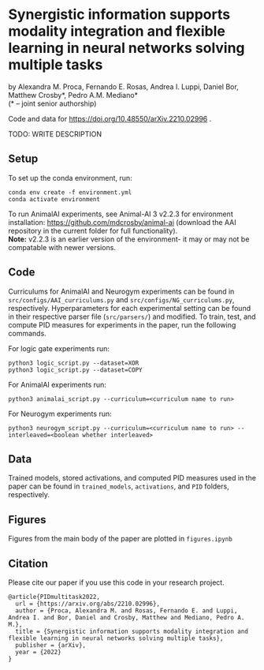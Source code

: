 # Synergistic information supports modality integration and flexible learning in neural networks solving multiple tasks 

by Alexandra M. Proca, Fernando E. Rosas, Andrea I. Luppi, Daniel Bor, Matthew Crosby*, Pedro A.M. Mediano*<br/>
(* – joint senior authorship)

Code and data for https://doi.org/10.48550/arXiv.2210.02996 .

TODO: WRITE DESCRIPTION


## Setup
To set up the conda environment, run:
```
conda env create -f environment.yml
conda activate environment
```
To run AnimalAI experiments, see Animal-AI 3 v2.2.3 for environment installation: https://github.com/mdcrosby/animal-ai (download the AAI repository in the current folder for full functionality).<br/>
<b>Note:</b> v2.2.3 is an earlier version of the environment- it may or may not be compatable with newer versions.


## Code

Curriculums for AnimalAI and Neurogym experiments can be found in ```src/configs/AAI_curriculums.py``` and ```src/configs/NG_curriculums.py```, respectively. Hyperparameters for each experimental setting can be found in their respective parser file (```src/parsers/```) and modified. To train, test, and compute PID measures for experiments in the paper, run the following commands. <br/>

For logic gate experiments run:
```train
python3 logic_script.py --dataset=XOR
python3 logic_script.py --dataset=COPY
```

For AnimalAI experiments run:
```train
python3 animalai_script.py --curriculum=<curriculum name to run>
```

For Neurogym experiments run:
```train
python3 neurogym_script.py --curriculum=<curriculum name to run> --interleaved=<boolean whether interleaved>
```

## Data
Trained models, stored activations, and computed PID measures used in the paper can be found in ```trained_models```, ```activations```, and ```PID``` folders, respectively.

## Figures
Figures from the main body of the paper are plotted in ```figures.ipynb```


## Citation
Please cite our paper if you use this code in your research project.

```
@article{PIDmultitask2022,
  url = {https://arxiv.org/abs/2210.02996},
  author = {Proca, Alexandra M. and Rosas, Fernando E. and Luppi, Andrea I. and Bor, Daniel and Crosby, Matthew and Mediano, Pedro A. M.},
  title = {Synergistic information supports modality integration and flexible learning in neural networks solving multiple tasks},
  publisher = {arXiv},
  year = {2022}
}
```
